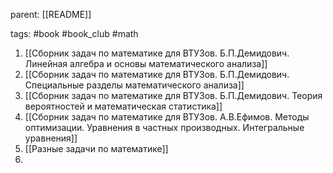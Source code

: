 parent: [[README]]

tags: #book #book_club #math 

1. [[Сборник задач по математике для ВТУЗов. Б.П.Демидович. Линейная алгебра и основы математического анализа]]
2. [[Сборник задач по математике для ВТУЗов. Б.П.Демидович. Специальные разделы математического анализа]]
3. [[Сборник задач по математике для ВТУЗов. Б.П.Демидович. Теория вероятностей и математическая статистика]]
4. [[Сборник задач по математике для ВТУЗов. А.В.Ефимов. Методы оптимизации. Уравнения в частных производных. Интегральные уравнения]]
5. [[Разные задачи по математике]]
6. 